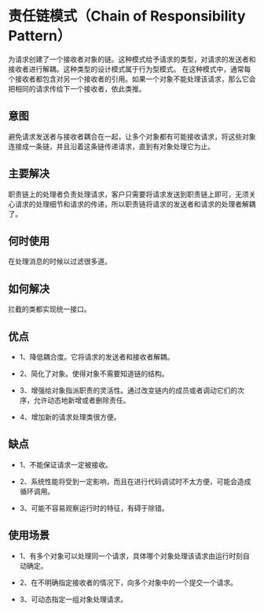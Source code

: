 # 责任链模式（Chain of Responsibility Pattern）

为请求创建了一个接收者对象的链。这种模式给予请求的类型，对请求的发送者和接收者进行解耦。这种类型的设计模式属于行为型模式。
在这种模式中，通常每个接收者都包含对另一个接收者的引用。如果一个对象不能处理该请求，那么它会把相同的请求传给下一个接收者，依此类推。

## 意图

避免请求发送者与接收者耦合在一起，让多个对象都有可能接收请求，将这些对象连接成一条链，并且沿着这条链传递请求，直到有对象处理它为止。

## 主要解决

职责链上的处理者负责处理请求，客户只需要将请求发送到职责链上即可，无须关心请求的处理细节和请求的传递，所以职责链将请求的发送者和请求的处理者解耦了。

## 何时使用

在处理消息的时候以过滤很多道。

## 如何解决

拦截的类都实现统一接口。

## 优点

- 1、降低耦合度。它将请求的发送者和接收者解耦。
 
- 2、简化了对象。使得对象不需要知道链的结构。 

- 3、增强给对象指派职责的灵活性。通过改变链内的成员或者调动它们的次序，允许动态地新增或者删除责任。 

- 4、增加新的请求处理类很方便。

## 缺点

- 1、不能保证请求一定被接收。 

- 2、系统性能将受到一定影响，而且在进行代码调试时不太方便，可能会造成循环调用。 

- 3、可能不容易观察运行时的特征，有碍于除错。

## 使用场景

- 1、有多个对象可以处理同一个请求，具体哪个对象处理该请求由运行时刻自动确定。 

- 2、在不明确指定接收者的情况下，向多个对象中的一个提交一个请求。 

- 3、可动态指定一组对象处理请求。